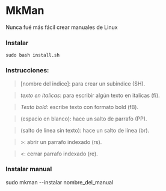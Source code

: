 # MkMan
Nunca fué más fácil crear manuales de Linux



### Instalar
`sudo bash install.sh`



### Instrucciones:

>[nombre del indice]: para crear un subindice (SH).

> _texto en italicas_: para escribir algún texto en italicas (fi).

> *Texto bold*: escribe texto con formato bold (fB).

> (espacio en blanco): hace un salto de parrafo (PP).

> (salto de linea sin texto): hace un salto de línea (br).

> \>: abrir un parrafo indexado (rs).

> <: cerrar parrafo indexado (re).


### Instalar manual

sudo mkman --instalar nombre_del_manual
